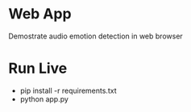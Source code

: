 # Web App
Demostrate audio emotion detection in web browser

# Run Live
+ pip install -r requirements.txt
+ python app.py